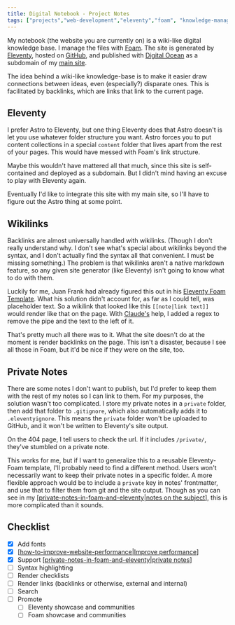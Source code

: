 ```yaml
---
title: Digital Notebook - Project Notes
tags: ["projects","web-development","eleventy","foam", "knowledge-management"]
---
```


My notebook (the website you are currently on) is a wiki-like digital knowledge base. I manage the files with [Foam](https://foambubble.github.io). The site is generated by [Eleventy](https://www.11ty.dev/), hosted on [GitHub](https://github.com/seldstein/notebook/tree/main), and published with [Digital Ocean](https://www.digitalocean.com) as a subdomain of my [main site](https://samfeldstein.xyz).

The idea behind a wiki-like knowledge-base is to make it easier draw connections between ideas, even (especially?) disparate ones. This is facilitated by backlinks, which are links that link to the current page.

## Eleventy

I prefer Astro to Eleventy, but one thing Eleventy does that Astro doesn't is let you use whatever folder structure you want. Astro forces you to put content collections in a special `content` folder that lives apart from the rest of your pages. This would have messed with Foam's link structure.

Maybe this wouldn't have mattered all that much, since this site is self-contained and deployed as a subdomain. But I didn't mind having an excuse to play with Eleventy again.

Eventually I'd like to integrate this site with my main site, so I'll have to figure out the Astro thing at some point.

## Wikilinks

Backlinks are almost universally handled with wikilinks. (Though I don't really understand why. I don't see what's special about wikilinks beyond the syntax, and I don't actually find the syntax all that convenient. I must be missing something.) The problem is that wikilinks aren't a native markdown feature, so any given site generator (like Eleventy) isn't going to know what to do with them.

Luckily for me, Juan Frank had already figured this out in his [Eleventy Foam Template](https://github.com/juanfrank77/foam-eleventy-template). What his solution didn't account for, as far as I could tell, was placeholder text. So a wikilink that looked like this `[[note|link text]]` would render like that on the page. With [Claude's](https://claude.ai) help, I added a regex to remove the pipe and the text to the left of it.

That's pretty much all there was to it. What the site doesn't do at the moment is render backlinks on the page. This isn't a disaster, because I see all those in Foam, but it'd be nice if they were on the site, too.

## Private Notes

There are some notes I don't want to publish, but I'd prefer to keep them with the rest of my notes so I can link to them. For my purposes, the solution wasn't too complicated. I store my private notes in a `private` folder, then add that folder to `.gitignore`, which also automatically adds it to `.eleventyignore`. This means the `private` folder won't be uploaded to GitHub, and it won't be written to Eleventy's site output.

On the 404 page, I tell users to check the url. If it includes `/private/`, they've stumbled on a private note.

This works for me, but if I want to generalize this to a reusable Eleventy-Foam template, I'll probably need to find a different method. Users won't necessarily want to keep their private notes in a specific folder. A more flexible approach would be to include a `private` key in notes' frontmatter, and use that to filter them from git and the site output. Though as you can see in my [[private-notes-in-foam-and-eleventy|notes on the subject]], this is more complicated than it sounds.

## Checklist

- [x] Add fonts
- [x] [[how-to-improve-website-performance|Improve performance]]
- [x] Support [[private-notes-in-foam-and-eleventy|private notes]]
- [ ] Syntax highlighting
- [ ] Render checklists
- [ ] Render links (backlinks or otherwise, external and internal)
- [ ] Search
- [ ] Promote
  - [ ] Eleventy showcase and communities
  - [ ] Foam showcase and communities

[//begin]: # "Autogenerated link references for markdown compatibility"
[private-notes-in-foam-and-eleventy|notes on the subject]: private-notes-in-foam-and-eleventy "Private Notes in Foam and Eleventy"
[how-to-improve-website-performance|Improve performance]: how-to-improve-website-performance "How to Improve Website Performance"
[private-notes-in-foam-and-eleventy|private notes]: private-notes-in-foam-and-eleventy "Private Notes in Foam and Eleventy"
[//end]: # "Autogenerated link references"